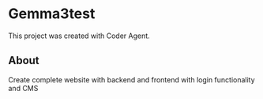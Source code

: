 # Gemma3test

This project was created with Coder Agent.

## About

Create complete website with backend and frontend with login functionality and CMS 